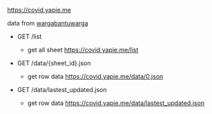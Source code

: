 https://covid.yapie.me

data from [wargabantuwarga](https://docs.google.com/spreadsheets/d/1RIcSiQqPCw-6H55QIYwblIQDPpFQmDNC73ukFa05J7c/edit#gid=0&fvid=2077488553)
- GET /list 
  	- get all sheet https://covid.yapie.me/list

- GET /data/{sheet_id}.json
 	- get row data https://covid.yapie.me/data/0.json

- GET /data/lastest_updated.json
 	- get row data https://covid.yapie.me/data/lastest_updated.json
